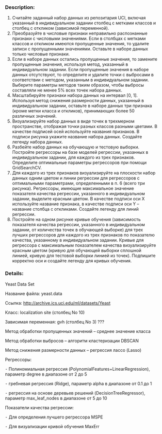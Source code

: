 ### Description:

1. Считайте заданный набор данных из репозитария UCI, включая указанный в индивидуальном задании столбец с метками классов и столбец с откликом (зависимой переменной). 
2. Преобразуйте в числовые признаки неправильно распознанные признаки с числовыми значениями. Если в столбцах с метками классов и откликом имеются пропущенные значения, то удалите записи с пропущенными значениями. Оставьте в наборе данных только числовые признаки.  
3. Если в наборе данных остались пропущенные значения, то замените пропущенные значения, используя метод, указанный в индивидуальном задании. Если пропущенные значения в наборе данных отсутствуют, то определите и удалите точки с выбросами в соответствии с методом, указанным в индивидуальном задании. Выберите параметры методов таким образом, чтобы выбросы составляли не менее 5% всех точек набора данных.  
4. Масштабируйте признаки набора данных на интервал [0, 1]. Используя метод снижения размерности данных, указанный в индивидуальном задании, оставьте в наборе данных три признака (кроме метки класса и откликов), принимающих более 50 различных значений.  
5. Визуализируйте набор данных в виде точек в трехмерном пространстве, отображая точки разных классов разными цветами. В качестве подписей осей используйте названия признаков. В подписи рисунка укажите название набора данных. Создайте легенду набора данных. 
6. Разбейте набор данных на обучающую и тестовую выборки. Постройте регрессоры на базе моделей регрессии, указанных в индивидуальном задании, для каждого из трех признаков. Определите оптимальные параметры регрессоров при помощи GridSearchCV. 
7. Для каждого из трех признаков визуализируйте на плоскости набор данных одним цветом и линии регрессии для регрессоров с оптимальными параметрами, определенными в п. 6 (всего три рисунка). Регрессоры, имеющие максимальное значение показателя качества регрессии, указанного в индивидуальном задании, выделите красным цветом. В качестве подписи оси X используйте название признака, в качестве подписи оси Y – название столбца с откликами. Создайте легенду для линий регрессии. 
8. Постройте на одном рисунке кривые обучения (зависимость показателя качества регрессии, указанного в индивидуальном задании, от количества точек в обучающей выборке) для трех лучших регрессоров для каждого из трех признаков по показателю качества, указанному в индивидуальном задании. Кривые для регрессора с максимальным показателем качества визуализируйте красным цветом (кривую для обучающей выборки сплошной линией, кривую для тестовой выборки линией из точек). Подпишите корректно оси и создайте легенду для кривых обучения. 


### Details:
Yeast Data Set 

Название файла: yeast.data 

Ссылка: http://archive.ics.uci.edu/ml/datasets/Yeast 

Класс: localization site (столбец No 10) 

Зависимая переменная: gvh (столбец No 3) ??? 

Метод обработки пропущенных значений – среднее значение класса 

Метод обработки выбросов – алгоритм кластеризации DBSCAN 

Метод снижения размерности данных – регрессия лассо (Lasso) 

Регрессоры: 

⁃               Полиномиальная регрессия (PolynomialFeatures+LinearRegression), параметр degree в диапазоне от 2 до 5 

⁃               гребневая регрессия (Ridge), параметр alpha в диапазоне от 0.1 до 1 

⁃               регрессия на основе деревьев решений (DecisionTreeRegressor), параметр max_leaf_nodes в диапазоне от 5 до 10 

Показатели качества регрессии: 

⁃               Для определения лучшего регрессора MSPE 

⁃               Для визуализации кривой обучения MaxErr 
